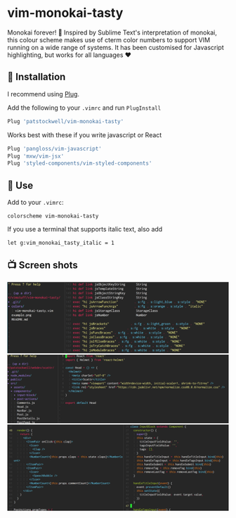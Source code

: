 # vim-monokai-tasty

Monokai forever! :tada: Inspired by Sublime Text's interpretation of monokai, this colour scheme makes use of cterm color numbers to support VIM running on a wide range of systems.
It has been customised for Javascript highlighting, but works for all languages :heart:

## :electric_plug: Installation

I recommend using [Plug](https://github.com/junegunn/vim-plug).

Add the following to your `.vimrc` and run `PlugInstall`

```javascript
Plug 'patstockwell/vim-monokai-tasty'
```

Works best with these if you write javascript or React
```javascript
Plug 'pangloss/vim-javascript'
Plug 'mxw/vim-jsx'
Plug 'styled-components/vim-styled-components'
```

## :wolf: Use

Add to your `.vimrc`:

```
colorscheme vim-monokai-tasty
```

If you use a terminal that supports italic text, also add
```
let g:vim_monokai_tasty_italic = 1
```

## :tv: Screen shots

![](./example1.png)
![](./example2.png)
![](./example3.png)


